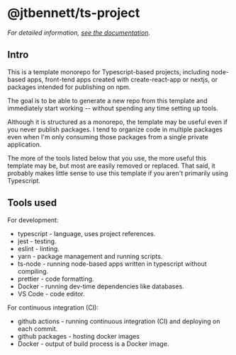 # @jtbennett/ts-project

_For detailed information, [see the documentation](./docs/README.md)._

## Intro

This is a template monorepo for Typescript-based projects, including node-based apps, front-tend apps created with create-react-app or nextjs, or packages intended for publishing on npm.

The goal is to be able to generate a new repo from this template and immediately start working -- without spending any time setting up tools.

Although it is structured as a monorepo, the template may be useful even if you never publish packages. I tend to organize code in multiple packages even when I'm only consuming those packages from a single private application.

The more of the tools listed below that you use, the more useful this template may be, but most are easily removed or replaced. That said, it probably makes little sense to use this template if you aren't primarily using Typescript.

## Tools used

For development:

- typescript - language, uses project references.
- jest - testing.
- eslint - linting.
- yarn - package management and running scripts.
- ts-node - running node-based apps written in typescript without compiling.
- prettier - code formatting.
- Docker - running dev-time dependencies like databases.
- VS Code - code editor.

For continuous integration (CI):

- github actions - running continuous integration (CI) and deploying on each commit.
- github packages - hosting docker images
- Docker - output of build process is a Docker image.
